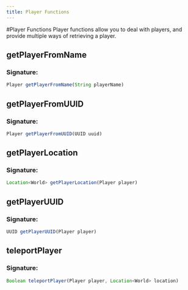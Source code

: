 ```yaml
---
title: Player Functions
---
```

#Player Functions
Player functions allow you to deal with players, and provide multiple ways of retrieving a player.

## getPlayerFromName

### Signature: 
```javascript
Player getPlayerFromName(String playerName)
```

## getPlayerFromUUID

### Signature: 
```javascript
Player getPlayerFromUUID(UUID uuid)
```

## getPlayerLocation

### Signature: 
```javascript
Location<World> getPlayerLocation(Player player)
```

## getPlayerUUID

### Signature: 
```javascript
UUID getPlayerUUID(Player player)
```

## teleportPlayer

### Signature: 
```javascript
Boolean teleportPlayer(Player player, Location<World> location)
```

